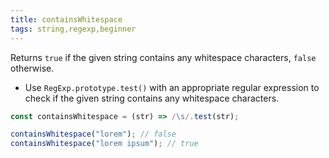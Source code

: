 ```yaml
---
title: containsWhitespace
tags: string,regexp,beginner
---
```


Returns `true` if the given string contains any whitespace characters, `false` otherwise.

- Use `RegExp.prototype.test()` with an appropriate regular expression to check if the given string contains any whitespace characters.

```js
const containsWhitespace = (str) => /\s/.test(str);
```

```js
containsWhitespace("lorem"); // false
containsWhitespace("lorem ipsum"); // true
```
